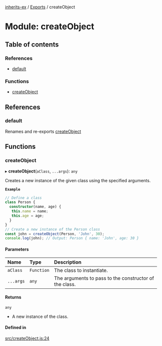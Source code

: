 [inherits-ex](../README.md) / [Exports](../modules.md) / createObject

# Module: createObject

## Table of contents

### References

- [default](createObject.md#default)

### Functions

- [createObject](createObject.md#createobject)

## References

### default

Renames and re-exports [createObject](createObject.md#createobject)

## Functions

### createObject

▸ **createObject**(`aClass`, `...args`): `any`

Creates a new instance of the given class using the specified arguments.

**`Example`**

```ts
// Define a class
class Person {
  constructor(name, age) {
   this.name = name;
   this.age = age;
  }
}
// Create a new instance of the Person class
const john = createObject(Person, 'John', 30);
console.log(john); // Output: Person { name: 'John', age: 30 }
```

#### Parameters

| Name | Type | Description |
| :------ | :------ | :------ |
| `aClass` | `Function` | The class to instantiate. |
| `...args` | `any` | The arguments to pass to the constructor of the class. |

#### Returns

`any`

- A new instance of the class.

#### Defined in

[src/createObject.js:24](https://github.com/snowyu/inherits-ex.js/blob/505b794/src/createObject.js#L24)
